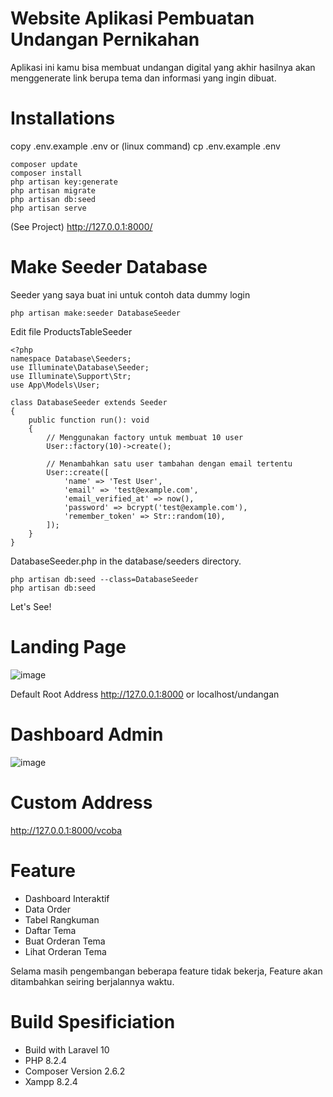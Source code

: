# Website Aplikasi Pembuatan Undangan Pernikahan 
Aplikasi ini kamu bisa membuat undangan digital yang akhir hasilnya akan menggenerate link berupa tema dan informasi yang ingin dibuat.

# Installations

copy .env.example .env or (linux command) cp .env.example .env

    composer update
    composer install
    php artisan key:generate
    php artisan migrate
    php artisan db:seed
    php artisan serve 
    
(See Project) http://127.0.0.1:8000/

# Make Seeder Database
Seeder yang saya buat ini untuk contoh data dummy login

    php artisan make:seeder DatabaseSeeder

Edit file ProductsTableSeeder
    
    <?php
    namespace Database\Seeders;
    use Illuminate\Database\Seeder;
    use Illuminate\Support\Str;
    use App\Models\User;

    class DatabaseSeeder extends Seeder
    {
        public function run(): void
        {
            // Menggunakan factory untuk membuat 10 user
            User::factory(10)->create();
            
            // Menambahkan satu user tambahan dengan email tertentu
            User::create([
                'name' => 'Test User',
                'email' => 'test@example.com',
                'email_verified_at' => now(),
                'password' => bcrypt('test@example.com'),
                'remember_token' => Str::random(10),
            ]);
        }
    }    
    
DatabaseSeeder.php in the database/seeders directory.
    
    php artisan db:seed --class=DatabaseSeeder
    php artisan db:seed
    
Let's See!

# Landing Page
![image](https://github.com/1Firsts/undangan/assets/26076138/98a227c1-5d49-4f4a-a48f-ea810f34012e)

Default Root Address
http://127.0.0.1:8000 or localhost/undangan

# Dashboard Admin
![image](https://github.com/1Firsts/undangan/assets/26076138/8b2326a3-3eb2-4d1c-ad67-fd1dd1a2df73)

# Custom Address
http://127.0.0.1:8000/vcoba

# Feature
- Dashboard Interaktif
- Data Order
- Tabel Rangkuman
- Daftar Tema
- Buat Orderan Tema
- Lihat Orderan Tema

Selama masih pengembangan beberapa feature tidak bekerja, Feature akan ditambahkan seiring berjalannya waktu.

# Build Spesificiation
- Build with Laravel 10
- PHP 8.2.4
- Composer Version 2.6.2
- Xampp 8.2.4
